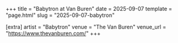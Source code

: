 +++
title = "Babytron at Van Buren"
date = 2025-09-07
template = "page.html"
slug = "2025-09-07-babytron"

[extra]
artist = "Babytron"
venue = "The Van Buren"
venue_url = "https://www.thevanburen.com/"
+++
